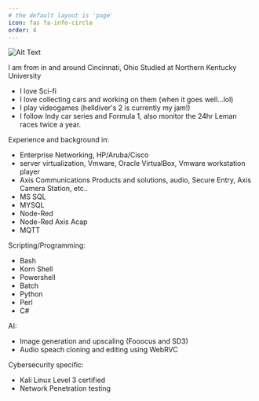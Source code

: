 ```yaml
---
# the default layout is 'page'
icon: fas fa-info-circle
order: 4
---
```



![Alt Text](<https://media2.giphy.com/media/v1.Y2lkPTc5MGI3NjExdTh5N3htdGJneThoYnh4ZWQ0ZHM3NG1hcG0xcmRpcGdnbnhoNXJvMCZlcD12MV9pbnRlcm5hbF9naWZfYnlfaWQmY3Q9Zw/YRzMh5cKgmOyuTrtIj/giphy.gif>)

I am from in and around Cincinnati, Ohio
Studied at Northern Kentucky University

- I love Sci-fi
- I love collecting cars and working on them (when it goes well...lol)
- I play videogames (helldiver's 2 is currently my jam!)
- I follow Indy car series and Formula 1, also monitor the 24hr Leman races twice a year.

Experience and background in:

- Enterprise Networking, HP/Aruba/Cisco
- server virtualization, Vmware, Oracle VirtualBox, Vmware workstation player
- Axis Communications Products and solutions, audio, Secure Entry, Axis Camera Station, etc..
- MS SQL
- MYSQL
- Node-Red
- Node-Red Axis Acap
- MQTT

Scripting/Programming:  

- Bash
- Korn Shell
- Powershell
- Batch
- Python
- Perl
- C#

AI:

- Image generation and upscaling (Fooocus and SD3)
- Audio speach cloning and editing using WebRVC

Cybersecurity specific:

- Kali Linux Level 3 certified  
- Network Penetration testing  
